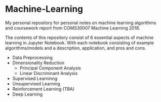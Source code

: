 # Machine-Learning
My personal repository for personal notes on machine learning algorithms and coursework report from COMS30007 Machine Learning 2018.

The contents of this repository consist of 6 essential aspects of machine learning in Jupyter Notebook. With each notebook consisting of example algorithms/models and a description, application, and pros and cons. 

* Data Preprocessing 
* Dimensionality Reduction
  * Principal Component Analysis
  * Linear Discriminant Analysis
* Supervised Learninng
* Unsupervised Learning
* Reinforcement Learning (TBA)
* Deep Learning




